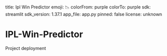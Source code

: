 title: Ipl Win Predictor
emoji: 📉
colorFrom: purple
colorTo: purple
sdk: streamlit
sdk_version: 1.37.1
app_file: app.py
pinned: false
license: unknown



# IPL-Win-Predictor
Project deployment
